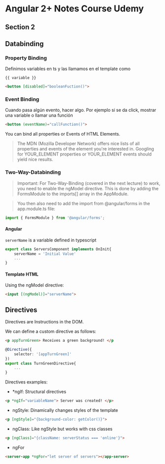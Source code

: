 # Angular 2+ Notes Course Udemy

## Section 2

## Databinding

### Property Binding

Definimos variables en ts y las llamamos en el template como

```
{{ variable }}
```

```html
<button [disabled]="booleanFuction()">
```

### Event Binding

Cuando pasa algún evento, hacer algo. Por ejemplo si se da click, mostrar una variable o llamar una función

```html
<button (eventName)="callFunction()">
```
You can bind all properties or Events of HTML Elements.

> The MDN (Mozilla Developer Network) offers nice lists of all properties and events of the element you're interested in. Googling for YOUR_ELEMENT properties or YOUR_ELEMENT events should yield nice results.

### Two-Way-Databinding

>Important: For Two-Way-Binding (covered in the next lecture) to work, you need to enable the ngModel directive. This is done by adding the FormsModule to the imports[] array in the AppModule.

>You then also need to add the import from @angular/forms in the app.module.ts file:

```typescript
import { FormsModule } from '@angular/forms';
```

#### Angular

`serverName` is a variable defined in typescript
```typescript
export class ServersComponent implements OnInit{
    serverName = 'Initial Value'
    ...
}
```
#### Template HTML

Using the ngModel directive:

```html
<input [(ngModel)]="serverName">
```

## Directives

Directives are Instructions in the DOM.

We can define a custom directive as follows:

```html
<p appTurnGreen> Receives a green background! </p
```

```typescript
@Directive({
    selector: '[appTurnGreen]'
})
export class TurnGreenDirective{
    ...
}
```

Directives examples:

* *ngIf: Structural directives

```html
<p *ngIf="variableName"> Server was created! </p>
```

* ngStyle: Dinamically changes styles of the template

```html
<p [ngStyle]="{background-color: getColor()}">
```

* ngClass: Like ngStyle but works with css classes

```html
<p [ngClass]="{className: serverStatus === 'online'}">
```

* ngFor
```html
<server-app *ngFor="let server of servers"></app-server>
```